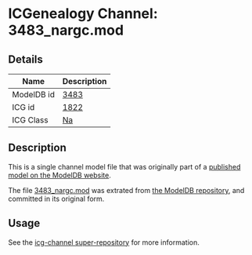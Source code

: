 # ICGenealogy Channel: 3483\_nargc.mod

## Details

Name | Description
---- | -----------
ModelDB id | [3483](http://senselab.med.yale.edu/ModelDB/ShowModel.cshtml?model=3483)
ICG id | [1822](http://icg.neurotheory.ox.ac.uk/channels/2/1822)
ICG Class | [Na](http://icg.neurotheory.ox.ac.uk/channels/2)

## Description

This is a single channel model file that was originally part of a [published model on the ModelDB website](http://senselab.med.yale.edu/mModelDB/ShowModel.cshtml?model=3483).

The file [3483\_nargc.mod](3483_nargc.mod) was extrated from [the ModelDB repository](http://senselab.med.yale.edu/ModelDB/ShowModel.cshtml?model=3483), and committed in its original form.

## Usage

See the [icg-channel super-repository](https://github.com/icgenealogy/icg-channels) for more information.